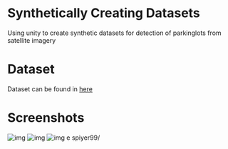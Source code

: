 # Synthetically Creating Datasets
Using unity to create synthetic datasets for detection of parkinglots from satellite imagery

# Dataset
Dataset can be found in [here](https://github.com/spiyer99/synthetic-data/tree/master/Assets/dataset.csv)

# Screenshots

![img](https://raw.githubusercontent.com/spiyer99/synthetic-data/master/Assets/screenshots/screen_768x768_10.png)
![img](https://raw.githubusercontent.com/spiyer99/synthetic-data/master/Assets/screenshots/screen_768x768_1.png)
![img](https://raw.githubusercontent.com/spiyer99/synthetic-data/master/Assets/screenshots/screen_768x768_56.png)
e spiyer99/

 
